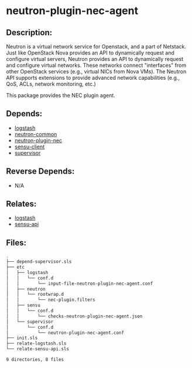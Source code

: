 # neutron-plugin-nec-agent

## Description:

Neutron is a virtual network service for Openstack, and a part of Netstack. Just like OpenStack Nova provides an API to dynamically request and configure virtual servers, Neutron provides an API to dynamically request and configure virtual networks. These networks connect "interfaces" from other OpenStack services (e.g., virtual NICs from Nova VMs). The Neutron API supports extensions to provide advanced network capabilities (e.g., QoS, ACLs, network monitoring, etc.)

This package provides the NEC plugin agent.

## Depends:

  -  [logstash](/salt/logstash)
  -  [neutron-common](/salt/neutron-common)
  -  [neutron-plugin-nec](/salt/neutron-plugin-nec)
  -  [sensu-client](/salt/sensu-client)
  -  [supervisor](/salt/supervisor)

## Reverse Depends:

  -  N/A

## Relates:

  -  [logstash](/salt/logstash)
  -  [sensu-api](/salt/sensu-api)

## Files:

```bash
.
├── depend-supervisor.sls
├── etc
│   ├── logstash
│   │   └── conf.d
│   │       └── input-file-neutron-plugin-nec-agent.conf
│   ├── neutron
│   │   └── rootwrap.d
│   │       └── nec-plugin.filters
│   ├── sensu
│   │   └── conf.d
│   │       └── checks-neutron-plugin-nec-agent.json
│   └── supervisor
│       └── conf.d
│           └── neutron-plugin-nec-agent.conf
├── init.sls
├── relate-logstash.sls
└── relate-sensu-api.sls

9 directories, 8 files
```
